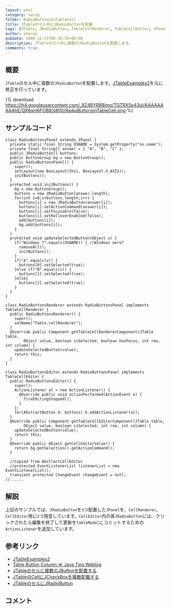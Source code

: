 ```yaml
---
layout: post
category: swing
folder: RadioButtonsInTableCell
title: JTableのセル中にJRadioButtonを配置
tags: [JTable, JRadioButton, TableCellRenderer, TableCellEditor, JPanel, ActionListener]
author: aterai
pubdate: 2009-12-21T00:36:55+09:00
description: JTableのセル中に複数のJRadioButtonを配置します。
comments: true
---
```

## 概要
`JTable`のセル中に複数の`JRadioButton`を配置します。[JTableExamples2](http://www.crionics.com/products/opensource/faq/swing_ex/JTableExamples2.html)を元に修正を行っています。

{% download https://lh4.googleusercontent.com/_9Z4BYR88imo/TQTRX5e43uI/AAAAAAAAAhE/QX6qn9jFOB8/s800/RadioButtonsInTableCell.png %}

## サンプルコード
<pre class="prettyprint"><code>class RadioButtonsPanel extends JPanel {
  private static final String OSNAME = System.getProperty("os.name");
  private final String[] answer = { "A", "B", "C" };
  public JRadioButton[] buttons;
  public ButtonGroup bg = new ButtonGroup();
  public RadioButtonsPanel() {
    super();
    setLayout(new BoxLayout(this, BoxLayout.X_AXIS));
    initButtons();
  }
  protected void initButtons() {
    bg = new ButtonGroup();
    buttons = new JRadioButton[answer.length];
    for(int i=0;i&lt;buttons.length;i++) {
      buttons[i] = new JRadioButton(answer[i]);
      buttons[i].setActionCommand(answer[i]);
      buttons[i].setFocusable(false);
      buttons[i].setRolloverEnabled(false);
      add(buttons[i]);
      bg.add(buttons[i]);
    }
  }
  protected void updateSelectedButton(Object v) {
    if("Windows 7".equals(OSNAME)) { //Windows aero?
      removeAll();
      initButtons();
    }
    if("A".equals(v)) {
      buttons[0].setSelected(true);
    }else if("B".equals(v)) {
      buttons[1].setSelected(true);
    }else{
      buttons[2].setSelected(true);
    }
  }
}
</code></pre>
<pre class="prettyprint"><code>class RadioButtonsRenderer extends RadioButtonsPanel implements TableCellRenderer {
  public RadioButtonsRenderer() {
    super();
    setName("Table.cellRenderer");
  }
  @Override public Component getTableCellRendererComponent(JTable table,
        Object value, boolean isSelected, boolean hasFocus, int row, int column) {
    updateSelectedButton(value);
    return this;
  }
}
</code></pre>
<pre class="prettyprint"><code>class RadioButtonsEditor extends RadioButtonsPanel implements TableCellEditor {
  public RadioButtonsEditor() {
    super();
    ActionListener al = new ActionListener() {
      @Override public void actionPerformed(ActionEvent e) {
        fireEditingStopped();
      }
    };
    for(AbstractButton b: buttons) b.addActionListener(al);
  }
  @Override public Component getTableCellEditorComponent(JTable table,
        Object value, boolean isSelected, int row, int column) {
    updateSelectedButton(value);
    return this;
  }
  @Override public Object getCellEditorValue() {
    return bg.getSelection().getActionCommand();
  }

  //Copied from AbstractCellEditor
  //protected EventListenerList listenerList = new EventListenerList();
  transient protected ChangeEvent changeEvent = null;
//......
</code></pre>

## 解説
上記のサンプルでは、`JRadioButton`を`3`つ配置した`JPanel`を、`CellRenderer`、`CellEditor`用に`2`つ用意しています。`CellEditor`内の各`JRadioButton`には、クリックされたら編集を終了して更新を`TableModel`にコミットするための`ActionListener`を追加しています。

## 参考リンク
- [JTableExamples2](http://www.crionics.com/products/opensource/faq/swing_ex/JTableExamples2.html)
- [Table Button Column ≪ Java Tips Weblog](http://tips4java.wordpress.com/2009/07/12/table-button-column/)
- [JTableのセルに複数のJButtonを配置する](http://ateraimemo.com/Swing/MultipleButtonsInTableCell.html)
- [JTableのCellにJCheckBoxを複数配置する](http://ateraimemo.com/Swing/CheckBoxesInTableCell.html)
- [JTableのセルにJRadioButton](http://ateraimemo.com/Swing/RadioButtonCellEditor.html)

<!-- dummy comment line for breaking list -->

## コメント
